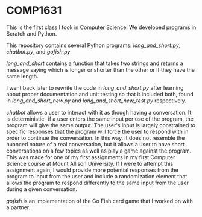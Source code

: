 # COMP1631
This is the first class I took in Computer Science. We developed programs in Scratch and Python.

This repository contains several Python programs: *long_and_short.py*, *chatbot.py*, and *gofish.py*.

*long_and_short* contains a function that takes two strings and returns a message saying which is longer or shorter than the other or if they have the same length.

I went back later to rewrite the code in *long_and_short.py* after learning about proper documentation and unit testing so that it included both, found in *long_and_short_new.py* and *long_and_short_new_test.py* respectively.

*chatbot* allows a user to interact with it as though having a conversation. It is deterministic- if a user enters the same input per use of the program, the program will give the same output. The user's input is largely constrained to specific responses that the program will force the user to respond with in order to continue the conversation. In this way, it does not resemble the nuanced nature of a real conversation, but it allows a user to have short conversations on a few topics as well as play a game against the program. This was made for one of my first assignments in my first Computer Science course at Mount Allison University.
If I were to attempt this assignment again, I would provide more potential responses from the program to input from the user and include a randomization element that allows the program to respond differently to the same input from the user during a given conversation.

*gofish* is an implementation of the Go Fish card game that I worked on with a partner.



